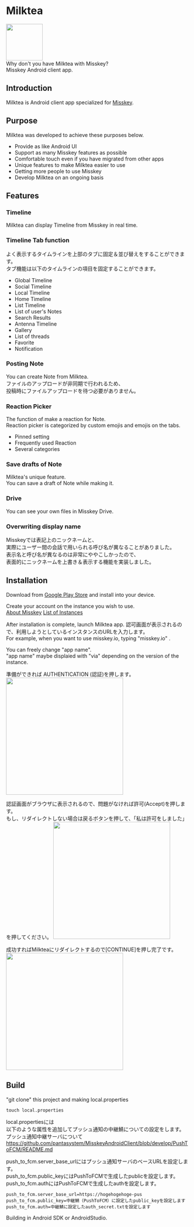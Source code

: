 # Milktea

<img src="https://github.com/Kinoshita0623/MisskeyAndroidClient/blob/master/app/src/main/ic_launcher-web.png?raw=true" width="100px">
<br>
Why don't you have Milktea with Misskey?<br>
Misskey Android client app.<br>

## Introduction
Milktea is Android client app specialized for [Misskey](https://github.com/misskey-dev/misskey).<br>

## Purpose
Milktea was developed to achieve these purposes below.
- Provide as like Android UI
- Support as many Misskey features as possible
- Comfortable touch even if you have migrated from other apps 
- Unique features to make Milktea easier to use
- Getting more people to use Misskey
- Develop Milktea on an ongoing basis

## Features
### Timeline
Milktea can display Timeline from Misskey in real time.<br>

### Timeline Tab function
よく表示するタイムラインを上部のタブに固定＆並び替えをすることができます。<br>
タブ機能は以下のタイムラインの項目を固定することができます。
- Global Timeline
- Social Timeline
- Local Timeline
- Home Timeline
- List Timeline
- List of user's Notes
- Search Results
- Antenna Timeline
- Gallery
- List of threads
- Favorite
- Notification
### Posting Note
You can create Note from Milktea.<br>
ファイルのアップロードが非同期で行われるため、<br>
投稿時にファイルアップロードを待つ必要がありません。<br>

### Reaction Picker
The function of make a reaction for Note.<br>
Reaction picker is categorized by custom emojis and emojis on the tabs.<br>
- Pinned setting
- Frequently used Reaction
- Several categories

### Save drafts of Note
Milktea's unique feature.<br>
You can save a draft of Note while making it.
### Drive
You can see your own files in Misskey Drive.

### Overwriting display name
Misskeyでは表記上のニックネームと、<br>
実際にユーザー間の会話で用いられる呼び名が異なることがありました。<br>
表示名と呼び名が異なるのは非常にややこしかったので、<br>
表面的にニックネームを上書き＆表示する機能を実装しました。<br>


## Installation
Download from [Google Play Store](https://play.google.com/store/apps/details?id=jp.panta.misskeyandroidclient) and install into your device.

Create your account on the instance you wish to use.<br>
[About Misskey](https://misskey-hub.net/en/docs/misskey.html)
[List of Instances](https://misskey-hub.net/en/instances.html)

After installation is complete, launch Milktea app.
認可画面が表示されるので、利用しようとしているインスタンスのURLを入力します。<br>
For example, when you want to use misskey.io, typing "misskey.io" .

You can freely change "app name".<br>
"app name" maybe displaied with "via" depending on the version of the instance.<br>

準備ができれば AUTHENTICATION (認証)を押します。<br>
<img src="https://user-images.githubusercontent.com/38454985/81928170-d03c8080-961f-11ea-8acc-b1d752d72de7.png" width="320px">

認証画面がブラウザに表示されるので、問題がなければ許可(Accept)を押します。<br>
もし、リダイレクトしない場合は戻るボタンを押して、「私は許可をしました」を押してください。
<img src="https://user-images.githubusercontent.com/38454985/81928454-3cb77f80-9620-11ea-839b-ea28962a0a92.png" width="320px">

成功すればMilkteaにリダイレクトするので[CONTINUE]を押し完了です。<br>
<img src="https://user-images.githubusercontent.com/38454985/81928572-6c668780-9620-11ea-800a-bbb03721ce8e.png" width="320px">



## Build

"git clone" this project and making local.properties<br>
```
touch local.properties
```
local.propertiesには<br>
以下のような属性を追加してプッシュ通知の中継鯖についての設定をします。<br>
プッシュ通知中継サーバについて<br>
https://github.com/pantasystem/MisskeyAndroidClient/blob/develop/PushToFCM/README.md<br>

push_to_fcm.server_base_urlにはプッシュ通知サーバのベースURLを設定します。<br>
push_to_fcm.public_keyにはPushToFCMで生成したpublicを設定します。<br>
push_to_fcm.authにはPushToFCMで生成したauthを設定します。

```
push_to_fcm.server_base_url=https://hogehogehoge-pus
push_to_fcm.public_key=中継鯖（PushToFCM）に設定したpublic_keyを設定します
push_to_fcm.auth=中継鯖に設定したauth_secret.txtを設定します
```
Building in Android SDK or AndroidStudio.
